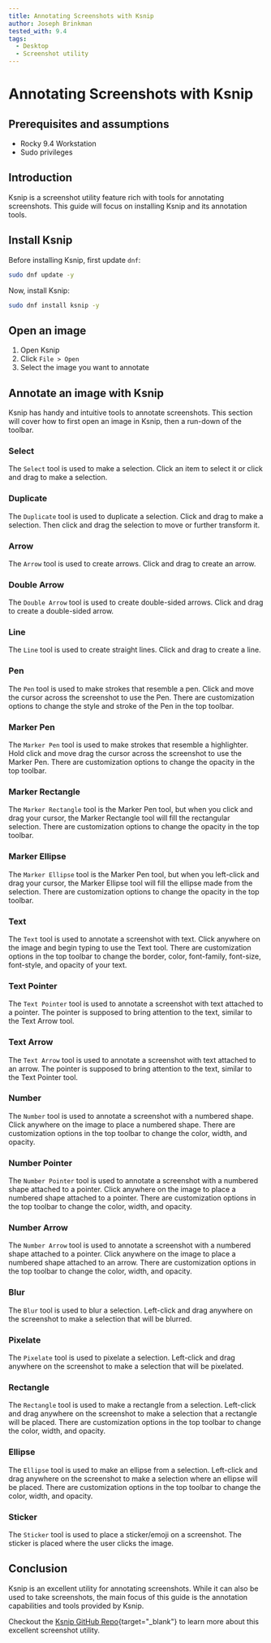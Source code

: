 ```yaml
---
title: Annotating Screenshots with Ksnip
author: Joseph Brinkman
tested_with: 9.4
tags:
  - Desktop
  - Screenshot utility
---
```


# Annotating Screenshots with Ksnip

## Prerequisites and assumptions
- Rocky 9.4 Workstation
- Sudo privileges 

## Introduction

Ksnip is a screenshot utility feature rich with tools for annotating screenshots. This guide will focus on installing Ksnip and its annotation tools. 

## Install Ksnip

Before installing Ksnip, first update `dnf`:

```bash
sudo dnf update -y
```

Now, install Ksnip:

```bash
sudo dnf install ksnip -y
```

## Open an image

1. Open Ksnip
2. Click `File > Open`
3. Select the image you want to annotate


## Annotate an image with Ksnip

Ksnip has handy and intuitive tools to annotate screenshots. This section will cover how to first open an image in Ksnip, then a run-down of the toolbar.

### Select

The `Select` tool is used to make a selection. Click an item to select it or click and drag to make a selection. 

### Duplicate

The `Duplicate` tool is used to duplicate a selection. Click and drag to make a selection. Then click and drag the selection to move or further transform it.

### Arrow

The `Arrow` tool is used to create arrows. Click and drag to create an arrow.

### Double Arrow

The `Double Arrow` tool is used to create double-sided arrows. Click and drag to create a double-sided arrow. 

### Line

The `Line` tool is used to create straight lines. Click and drag to create a line.

### Pen

The `Pen` tool is used to make strokes that resemble a pen. Click and move the cursor across the screenshot to use the Pen. There are customization options to change the style and stroke of the Pen in the top toolbar. 

### Marker Pen

The `Marker Pen` tool is used to make strokes that resemble a highlighter. Hold click and move drag the cursor across the screenshot to use the Marker Pen. There are customization options to change the opacity in the top toolbar.

### Marker Rectangle

The `Marker Rectangle` tool is the Marker Pen tool, but when you click and drag your cursor, the Marker Rectangle tool will fill the rectangular selection. There are customization options to change the opacity in the top toolbar.

### Marker Ellipse

The `Marker Ellipse` tool is the Marker Pen tool, but when you left-click and drag your cursor, the Marker Ellipse tool will fill the ellipse made from the selection. There are customization options to change the opacity in the top toolbar.

### Text

The `Text` tool is used to annotate a screenshot with text. Click anywhere on the image and begin typing to use the Text tool. There are customization options in the top toolbar to change the border, color, font-family, font-size, font-style, and opacity of your text.

### Text Pointer

The `Text Pointer` tool is used to annotate a screenshot with text attached to a pointer. The pointer is supposed to bring attention to the text, similar to the Text Arrow tool.

### Text Arrow

The `Text Arrow` tool is used to annotate a screenshot with text attached to an arrow. The pointer is supposed to bring attention to the text, similar to the Text Pointer tool.

### Number

The `Number` tool is used to annotate a screenshot with a numbered shape. Click anywhere on the image to place a numbered shape. There are customization options in the top toolbar to change the color, width, and opacity. 

### Number Pointer

The `Number Pointer` tool is used to annotate a screenshot with a numbered shape attached to a pointer. Click anywhere on the image to place a numbered shape attached to a pointer. There are customization options in the top toolbar to change the color, width, and opacity. 

### Number Arrow

The `Number Arrow` tool is used to annotate a screenshot with a numbered shape attached to a pointer. Click anywhere on the image to place a numbered shape attached to an arrow. There are customization options in the top toolbar to change the color, width, and opacity. 


### Blur

The `Blur` tool is used to blur a selection. Left-click and drag anywhere on the screenshot to make a selection that will be blurred. 

### Pixelate

The `Pixelate` tool is used to pixelate a selection. Left-click and drag anywhere on the screenshot to make a selection that will be pixelated.

### Rectangle

The `Rectangle` tool is used to make a rectangle from a selection. Left-click and drag anywhere on the screenshot to make a selection that a rectangle will be placed. There are customization options in the top toolbar to change the color, width, and opacity. 


### Ellipse

The `Ellipse` tool is used to make an ellipse from a selection. Left-click and drag anywhere on the screenshot to make a selection where an ellipse will be placed. There are customization options in the top toolbar to change the color, width, and opacity.


### Sticker

The `Sticker` tool is used to place a sticker/emoji on a screenshot. The sticker is placed where the user clicks the image.

## Conclusion

Ksnip is an excellent utility for annotating screenshots. While it can also be used to take screenshots, the main focus of this guide is the annotation capabilities and tools provided by Ksnip. 

Checkout the [Ksnip GitHub Repo](https://github.com/ksnip/ksnip){target="_blank"} to learn more about this excellent screenshot utility. 


